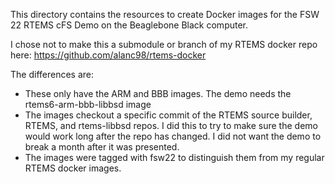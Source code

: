 This directory contains the resources to create Docker images for the FSW 22 RTEMS cFS Demo on the Beaglebone Black computer.

I chose not to make this a submodule or branch of my RTEMS docker repo here:
https://github.com/alanc98/rtems-docker

The differences are:
- These only have the ARM and BBB images. The demo needs the rtems6-arm-bbb-libbsd image
- The images checkout a specific commit of the RTEMS source builder, RTEMS, and rtems-libbsd repos. I did this to try to make sure the demo would work long after the repo has changed. I did not want the demo to break a month after it was presented.
- The images were tagged with fsw22 to distinguish them from my regular RTEMS docker images.


